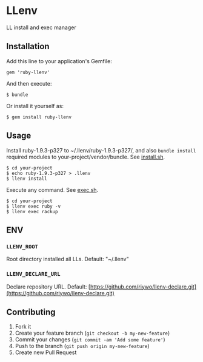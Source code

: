 # LLenv

LL install and exec manager

## Installation

Add this line to your application's Gemfile:

    gem 'ruby-llenv'

And then execute:

    $ bundle

Or install it yourself as:

    $ gem install ruby-llenv

## Usage

Install ruby-1.9.3-p327 to ~/.llenv/ruby-1.9.3-p327/, and also `bundle install` required modules to your-project/vendor/bundle. See [install.sh](https://github.com/riywo/llenv-declare/blob/master/ruby-1.9.3-p327/install.sh).

    $ cd your-project
    $ echo ruby-1.9.3-p327 > .llenv
    $ llenv install

Execute any command. See [exec.sh](https://github.com/riywo/llenv-declare/blob/master/ruby-1.9.3-p327/exec.sh).

    $ cd your-project
    $ llenv exec ruby -v
    $ llenv exec rackup

## ENV

### `LLENV_ROOT`

Root directory installed all LLs. Default: "~/.llenv"

### `LLENV_DECLARE_URL`

Declare repository URL. Default: [https://github.com/riywo/llenv-declare.git](https://github.com/riywo/llenv-declare.git)

## Contributing

1. Fork it
2. Create your feature branch (`git checkout -b my-new-feature`)
3. Commit your changes (`git commit -am 'Add some feature'`)
4. Push to the branch (`git push origin my-new-feature`)
5. Create new Pull Request
